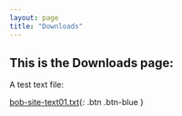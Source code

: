 ```yaml
---
layout: page
title: "Downloads"
---
```


## This is the Downloads page:

A test text file:


<!-- #[Download File Name](/downloads/bob-site-text01.txt){: .btn .btn-blue } -->

[bob-site-text01.txt](https://bobkoto.github.io/bob-site/downloads/bob-site-text01.txt){: .btn .btn-blue }
